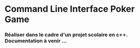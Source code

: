 # Command Line Interface Poker Game
### Réaliser dans le cadre d'un projet scolaire en c++. Documentation à venir ...
